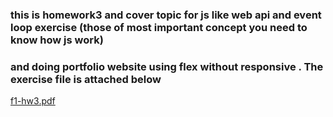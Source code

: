 ### this is homework3 and cover topic for js like web api and event loop exercise (those of most important concept you need to know how js work)
### and doing portfolio website using flex without responsive .  The exercise file is attached below
[f1-hw3.pdf](https://github.com/nasrmohammad4804/front-end-training/files/12347651/f1-hw3.pdf)

